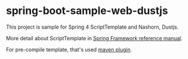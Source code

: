 # spring-boot-sample-web-dustjs
This project is sample for Spring 4 ScriptTemplate and Nashorn, Dustjs.

More detail about ScriptTemplate in [Spring Framework reference manual](http://docs.spring.io/spring/docs/current/spring-framework-reference/htmlsingle/#view-script).

For pre-compile template, that's used [maven plugin](https://github.com/chanwookpark/dustjs-maven-plugin).

